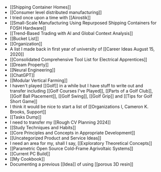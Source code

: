 - [[Shipping Container Homes]]
- [[Consumer level distributed manufacturing]]
- I tried once upon a time with [[Airostik]]
- [[Small-Scale Manufacturing Using Repurposed Shipping Containers for FOSH Hardware]]
- [[Trend-Based Trading with AI and Global Context Analysis]]
- [[Bucket List]]
- [[Organization]]
- A list I made back in first year of university of [[Career Ideas August 15, 2020]]
- [[Consolidated Comprehensive Tool List for Electrical Apprentices]]
- [[Dream Property]]
- [[Neural Engineering]]
- [[ChatGPT]]
- [[Modular Vertical Farming]]
- I haven't played [[Golf]] in a while but I have stuff to write out and transfer including [[Golf Courses I've Played]], [[Parts of a Golf Club]], [[Golf Ball Placement]], [[Golf Swing]], [[Golf Grip]] and [[Tips for Golf Short Game]]
- I think it would be nice to start a list of [[Organizations I, Cameron K. Brooks, Support]]
- [[Tasks Dump]]
- I need to transfer my [[Rough CV Planning 2024]]
- [[Study Techniques and Habits]]
- [[Core Principles and Concepts in Appropriate Development]]
- [[Uncategorized Product and Service Ideas]]
- I need an area for my, shall I say, [[Exploratory Theoretical Concepts]]
- [[Parametric Open Source Cold-Frame Agrivoltaic Systems]]
- [[Current PC Build]]
- [[My Cookbook]]
- Documenting a previous [[Idea]] of using [[porous 3D resin]]